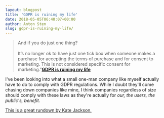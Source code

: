 ```yaml
---
layout: blogpost
title: 'GDPR is ruining my life'
date: 2018-05-05T06:40:07+00:00
author: Anton Sten
slug: gdpr-is-ruining-my-life/
---
```


>And if you do just one thing?<br /><br />It’s no longer ok to have just one tick box when someone makes a purchase for accepting the terms of purchase and for consent to marketing. This is not considered specific consent for marketing.”**[GDPR is ruining my life](http://www.tablecrowd.com/blog/2018/05/gdpr-is-ruining-my-life/)**

I've been looking into what a small one-man company like myself actually have to do to comply with GDPR regulations. While I doubt they'll come chasing down companies like mine, I think companies regardless of size should comply with these laws as they're actually for _our, the users, the public's, benefit._

[This is a great rundown by Kate Jackson.](http://www.tablecrowd.com/blog/2018/05/gdpr-is-ruining-my-life/)